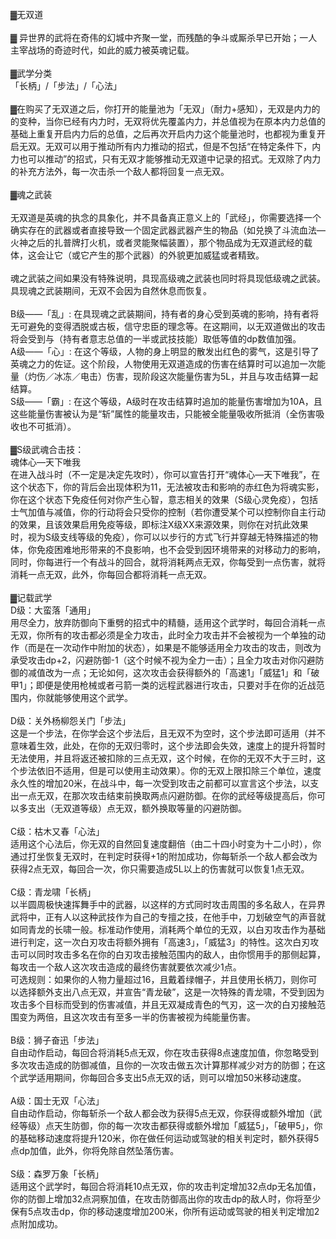 <title>无双道</title>
<meta name="GENERATOR" content="WinCHM">
<meta http-equiv="Content-Type" content="text/html; charset=gb2312">
<br>▓无双道 
<br>
<br>▓ 异世界的武将在奇伟的幻城中齐聚一堂，而残酷的争斗或厮杀早已开始；一人主宰战场的奇迹时代，如此的威力被英魂记载。 
<br>
<br>▓武学分类 
<br>「长柄」/「步法」/「心法」 
<br>
<br>▓在购买了无双道之后，你打开的能量池为「无双」（耐力+感知），无双是内力的的变种，当你已经有内力时，无双将优先覆盖内力，并总值视为在原本内力总值的基础上重复开启内力后的总值，之后再次开启内力这个能量池时，也都视为重复开启无双。无双可以用于推动所有内力推动的招式，但是不包括“在特定条件下，内力也可以推动”的招式，只有无双才能够推动无双道中记录的招式。无双除了内力的补充方法外，每一次击杀一个敌人都将回复一点无双。 
<br>
<br>▓魂之武装 
<br>
<br>无双道是英魂的执念的具象化，并不具备真正意义上的「武经」，你需要选择一个确实存在的武器或者直接导致一个固定武器武器产生的物品（如兑换了斗流血法—火神之后的扎普牌打火机，或者灵能聚幅装置），那个物品成为无双道武经的载体，这会让它（或它产生的那个武器）的外貌更加威猛或者精致。 
<br>
<br>魂之武装之间如果没有特殊说明，具现高级魂之武装也同时将具现低级魂之武装。具现魂之武装期间，无双不会因为自然休息而恢复。 
<br>
<br>B级——「乱」: 在具现魂之武装期间，持有者的身心受到英魂的影响，持有者将无可避免的变得洒脱或古板，信守忠臣的理念等。在这期间，以无双道做出的攻击将会受到与（持有者意志总值的一半或武技技能）取低等值的dp数值加强。 
<br>A级——「心」: 在这个等级，人物的身上明显的散发出红色的雾气，这是引导了英魂之力的佐证。这个阶段，人物使用无双道造成的伤害在结算时可以追加一次能量（灼伤／冰冻／电击）伤害，现阶段这次能量伤害为5L，并且与攻击结算一起结算。 
<br>S级——「霸」: 在这个等级，A级时在攻击结算时追加的能量伤害增加为10A，且这些能量伤害被认为是“斩”属性的能量攻击，只能被全能量吸收所抵消（全伤害吸收也不可抵消）。 
<br>
<br>▓S级武魂合击技： 
<br>魂体心—天下唯我 
<br>在进入战斗时（不一定是决定先攻时），你可以宣告打开“魂体心—天下唯我”，在这个状态下，你的背后会出现体积为11，无法被攻击和影响的赤红色为将魂实影，你在这个状态下免疫任何对你产生心智，意志相关的效果（S级心灵免疫），包括士气加值与减值，你的行动将会只受你的控制（若你遭受某个可以控制你自主行动的效果，且该效果启用免疫等级，即标注X级XX来源效果，则你在对抗此效果时，视为S级支线等级的免疫），你可以以步行的方式飞行并穿越无特殊描述的物体，你免疫困难地形带来的不良影响，也不会受到因环境带来的对移动力的影响，同时，你每进行一个有战斗的回合，就将消耗两点无双，你每受到一点伤害，就将消耗一点无双，此外，你每回合都将消耗一点无双。 
<br>
<br>▓记载武学 
<br>D级：大蛮落「通用」 
<br>用尽全力，放弃防御向下重劈的招式中的精髓，适用这个武学时，每回合消耗一点无双，你所有的攻击都必须是全力攻击，此时全力攻击并不会被视为一个单独的动作（而是在一次动作中附加的状态），如果是不能够适用全力攻击的攻击，则改为承受攻击dp+2，闪避防御-1（这个时候不视为全力一击）；且全力攻击对你闪避防御的减值改为一点；无论如何，这次攻击会获得额外的「高速1」「威猛1」和「破甲1」；即便是使用枪械或者弓箭一类的远程武器进行攻击，只要对手在你的近战范围内，你就能够使用这个武学。 
<br>
<br>D级：关外杨柳怨关门「步法」 
<br>这是一个步法，在你学会这个步法后，且无双不为空时，这个步法即可适用（并不意味着生效，此处，在你的无双归零时，这个步法即会失效，速度上的提升将暂时无法使用，并且将返还被扣除的三点无双，这个时候，在你的无双不大于三时，这个步法依旧不适用，但是可以使用主动效果）。你的无双上限扣除三个单位，速度永久性的增加20米，在战斗中，每一次受到攻击之前都可以宣言这个步法，以支出一点无双，在那次攻击结束前换取两点闪避防御。在你的武经等级提高后，你可以多支出（无双道等级）点无双，额外换取等量的闪避防御。 
<br>
<br>C级：枯木又春「心法」 
<br>适用这个心法后，你无双的自然回复速度翻倍（由二十四小时变为十二小时），你通过打坐恢复无双时，在判定时获得+1的附加成功，你每斩杀一个敌人都会改为获得2点无双，每回合一次，你只需要造成5L以上的伤害就可以恢复1点无双。 
<br>
<br>C级：青龙啸「长柄」 
<br>以半圆周极快速挥舞手中的武器，以这样的方式同时攻击周围的多名敌人，在异界武将中，正有人以这种武技作为自己的专擅之技，在他手中，刀划破空气的声音就如同青龙的长啸一般。标准动作使用，消耗两个单位的无双，以白刃攻击作为基础进行判定，这一次白刃攻击将额外拥有「高速3」，「威猛3」的特性。这次白刃攻击可以同时攻击多名在你的白刃攻击接触范围内的敌人，由你惯用手的那侧起算，每攻击一个敌人这次攻击造成的最终伤害就要依次减少1点。 
<br>可选规则：如果你的人物力量超过16，且戴着绿帽子，并且使用长柄刀，则你可以选择额外支出八点无双，并宣告“青龙破”，这是一次特殊的青龙啸，不受到因为攻击多个目标而受到的伤害减值，并且无双凝成青色的气刃，这一次的白刃接触范围变为两倍，且这次攻击有至多一半的伤害被视为纯能量伤害。 
<br>
<br>B级：狮子奋迅「步法」 
<br>自由动作启动，每回合将消耗5点无双，你在攻击获得8点速度加值，你忽略受到多次攻击造成的防御减值，且你的一次攻击做五次计算那样减少对方的防御；在这个武学适用期间，你每回合多支出5点无双的话，则可以增加50米移动速度。 
<br>
<br>A级：国士无双「心法」 
<br>自由动作启动，你每斩杀一个敌人都会改为获得5点无双，你获得或额外增加（武经等级）点天生防御，你的每一次攻击都获得或额外增加「威猛5」，「破甲5」，你的基础移动速度将提升120米，你在做任何运动或驾驶的相关判定时，额外获得5点dp加值，此外，你将免除自然坠落伤害。 
<br>
<br>S级：森罗万象「长柄」 
<br>适用这个武学时，每回合将消耗10点无双，你的攻击判定增加32点dp无名加值，你的防御上增加32点洞察加值，在攻击防御高出你的攻击dp的敌人时，你将至少保有5点攻击dp，你的移动速度增加200米，你所有运动或驾驶的相关判定增加2点附加成功。 
<br>